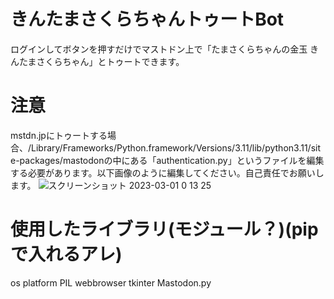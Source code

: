 # きんたまさくらちゃんトゥートBot
ログインしてボタンを押すだけでマストドン上で「たまさくらちゃんの金玉  きんたまさくらちゃん」とトゥートできます。

# 注意
mstdn.jpにトゥートする場合、/Library/Frameworks/Python.framework/Versions/3.11/lib/python3.11/site-packages/mastodonの中にある「authentication.py」というファイルを編集する必要があります。以下画像のように編集してください。自己責任でお願いします。
![スクリーンショット 2023-03-01 0 13 25](https://user-images.githubusercontent.com/63937252/221895705-8a108730-3fbc-4c3f-804c-0516640c3a5f.png)

# 使用したライブラリ(モジュール？)(pipで入れるアレ)
os
platform
PIL
webbrowser
tkinter
Mastodon.py
